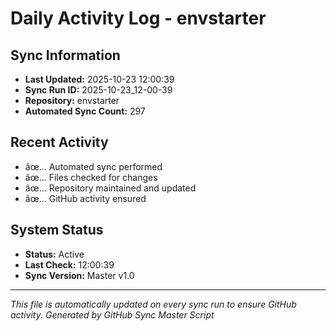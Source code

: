 ﻿# Daily Activity Log - envstarter

## Sync Information
- **Last Updated:** 2025-10-23 12:00:39
- **Sync Run ID:** 2025-10-23_12-00-39
- **Repository:** envstarter
- **Automated Sync Count:** 297

## Recent Activity
- âœ… Automated sync performed
- âœ… Files checked for changes
- âœ… Repository maintained and updated
- âœ… GitHub activity ensured

## System Status
- **Status:** Active
- **Last Check:** 12:00:39
- **Sync Version:** Master v1.0

---
*This file is automatically updated on every sync run to ensure GitHub activity.*
*Generated by GitHub Sync Master Script*
